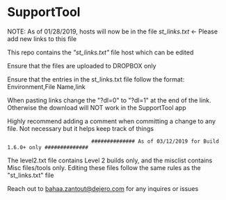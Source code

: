 # SupportTool

NOTE: As of 01/28/2019, hosts will now be in the file *st_links.txt* <- Please add new links to this file

This repo contains the *"st_links.txt"* file host which can be edited

Ensure that the files are uploaded to DROPBOX only

Ensure that the entries in the st_links.txt file follow the format: Environment,File Name,link

When pasting links change the "?dl=0" to "?dl=1" at the end of the link. Otherwise the download will NOT work in the SupportTool app

Highly recommend adding a comment when committing a change to any file. Not necessary but it helps keep track of things

                               
                               ############## As of 03/12/2019 for Build 1.6.0+ only ##############
The level2.txt file contains Level 2 builds only, and the misclist contains Misc files/tools only. Editing these files follow the same 
rules as the "st_links.txt" file 


Reach out to bahaa.zantout@dejero.com for any inquires or issues

